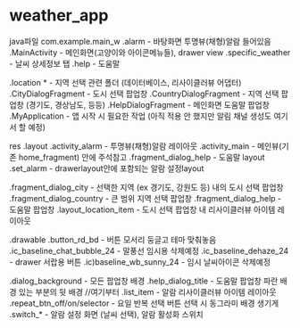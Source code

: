 # weather_app
java파일
com.example.main_w
  .alarm - 바탕화면 투명뷰(채형)알람 들어있음
  .MainActivity - 메인화면(고양이와 아이콘메뉴들), drawer view
  .specific_weather - 날씨 상세정보 탭
  .help - 도움말

  .location * - 지역 선택 관련 폴더 (데이터베이스, 리사이클러뷰 어댑터)
  .CityDialogFragment - 도시 선택 팝업창
  .CountryDialogFragment - 지역 선택 팝업창 (경기도, 경상남도, 등등)
  .HelpDialogFragment - 메인화면 도움말 팝업창
  .MyApplication - 앱 시작 시 필요한 작업 (아직 적용 안 했지만 알림 채널 생성도 여기서 할 예정)

res
.layout
  .activity_alarm - 투명뷰(채형)알람 레이아웃
  .activity_main - 메인뷰(기존 home_fragment) 안에 주석참고
  .fragment_dialog_help - 도움말 layout
  .set_alarm - drawerlayout안에 포함되는 알람 설정layout

  .fragment_dialog_city - 선택한 지역 (ex 경기도, 강원도 등) 내의 도시 선택 팝업창
  .fragment_dialog_country - 큰 범위 지역 선택 팝업창
  .fragment_dialog_help - 도움말 팝업창
  .layout_location_item - 도시 선택 팝업창 내 리사이클러뷰 아이템 레이아웃

.drawable
  .button_rd_bd - 버튼 모서리 둥글고 테마 맞춰놓음
  .ic_baseline_chat_bubble_24 - 말풍선 임시용 삭제예정
  .ic_baseline_dehaze_24 - drawer 서랍용 버튼
  .ic)baseline_wb_sunny_24 - 임시 날씨아이콘 삭제예정
  
  .dialog_background - 모든 팝업창 배경
  .help_dialog_title - 도움말 팝업창 파란 배경 있는 부분의 뒷 배경
  //여기부터
  .list_item - 알람 리사이클러뷰 아이템 레이아웃
  .repeat_btn_off/on/selector - 요일 반복 선택 버튼 선택 시 동그라미 배경 생기게
  .switch_* - 알람 설정 화면 (날씨 선택), 알람 활성화 스위치